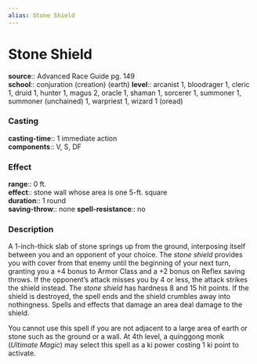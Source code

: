 ```yaml
---
alias: Stone Shield
---
```


# Stone Shield 

**source**:: Advanced Race Guide pg. 149  
**school**:: conjuration (creation) (earth)
**level**:: arcanist 1, bloodrager 1, cleric 1, druid 1, hunter 1, magus 2, oracle 1, shaman 1, sorcerer 1, summoner 1, summoner (unchained) 1, warpriest 1, wizard 1 (oread)

### Casting 

**casting-time**:: 1 immediate action  
**components**:: V, S, DF

### Effect 

**range**:: 0 ft.  
**effect**:: stone wall whose area is one 5-ft. square  
**duration**:: 1 round  
**saving-throw**:: none
**spell-resistance**:: no

### Description 

A 1-inch-thick slab of stone springs up from the ground, interposing itself between you and an opponent of your choice. The *stone shield* provides you with cover from that enemy until the beginning of your next turn, granting you a +4 bonus to Armor Class and a +2 bonus on Reflex saving throws. If the opponent’s attack misses you by 4 or less, the attack strikes the shield instead. The *stone shield* has hardness 8 and 15 hit points. If the shield is destroyed, the spell ends and the shield crumbles away into nothingness. Spells and effects that damage an area deal damage to the shield.  
  
You cannot use this spell if you are not adjacent to a large area of earth or stone such as the ground or a wall. At 4th level, a quinggong monk (*Ultimate Magic*) may select this spell as a ki power costing 1 ki point to activate.
